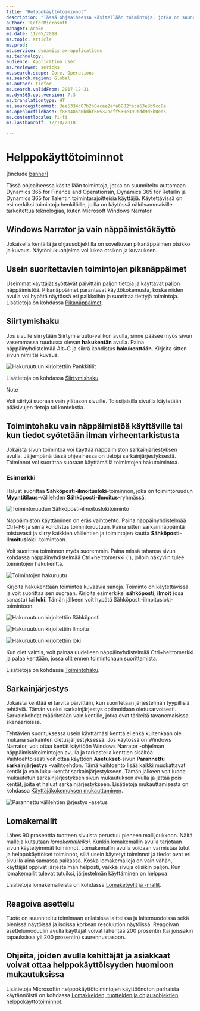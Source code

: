 ```yaml
---
title: "Helppokäyttötoiminnot"
description: "Tässä ohjeaiheessa käsitellään toimintoja, jotka on suunniteltu auttamaan Dynamics 365 for Finance and Operationsin, Dynamics 365 for Retailin ja Dynamics 365 for Talentin toimintarajoitteisia käyttäjiä."
author: TLeforMicrosoft
manager: AnnBe
ms.date: 11/05/2018
ms.topic: article
ms.prod: 
ms.service: dynamics-ax-applications
ms.technology: 
audience: Application User
ms.reviewer: sericks
ms.search.scope: Core, Operations
ms.search.region: Global
ms.author: tlefor
ms.search.validFrom: 2017-12-31
ms.dyn365.ops.version: 7.3
ms.translationtype: HT
ms.sourcegitcommit: 3ee5334c87b2b0acae2afa6882feca63e3b9cc8e
ms.openlocfilehash: f88b485b0bdbf66532adff530e399bdd9d5b0ed5
ms.contentlocale: fi-fi
ms.lasthandoff: 12/18/2018

---
```


# <a name="accessibility-features"></a>Helppokäyttötoiminnot

[!include [banner](../includes/banner.md)]

Tässä ohjeaiheessa käsitellään toimintoja, jotka on suunniteltu auttamaan Dynamics 365 for Finance and Operationsin, Dynamics 365 for Retailin ja Dynamics 365 for Talentin toimintarajoitteisia käyttäjiä. Käytettävissä on esimerkiksi toimintoja henkilöille, joilla on käytössä näkövammaisille tarkoitettua teknologiaa, kuten Microsoft Windows Narrator.

## <a name="windows-narrator-and-keyboard-only-access"></a>Windows Narrator ja vain näppäimistökäyttö

Jokaisella kentällä ja ohjausobjektilla on soveltuvan pikanäppäimen otsikko ja kuvaus. Näytönlukuohjelma voi lukea otsikon ja kuvauksen.

## <a name="shortcuts-for-the-most-frequently-performed-actions"></a>Usein suoritettavien toimintojen pikanäppäimet

Useimmat käyttäjät syöttävät päivittäin paljon tietoja ja käyttävät paljon näppäimistöä. Pikanäppäimet parantavat käyttökokemusta, koska niiden avulla voi hypätä näytössä eri paikkoihin ja suorittaa tiettyjä toimintoja. Lisätietoja on kohdassa [Pikanäppäimet](shortcut-keys.md).

## <a name="navigation-search"></a>Siirtymishaku

Jos sivulle siirrytään Siirtymisruutu-valikon avulla, sinne pääsee myös sivun vasemmassa ruudussa olevan **hakukentän** avulla. Paina näppäinyhdistelmää Alt+G ja siirrä kohdistus **hakukenttään**. Kirjoita sitten sivun nimi tai kuvaus.

![Hakuruutuun kirjoitettiin Pankkitilit](media/6d08b0be32808221023e2aa92d69fd70.png "Hakuruutuun kirjoitettiin Pankkitilit")

Lisätietoja on kohdassa [Siirtymishaku](navigation-search.md).

> [!NOTE]
> Voit siirtyä suoraan vain ylätason sivuille. Toissijaisilla sivuilla käytetään pääsivujen tietoja tai kontekstia.

## <a name="action-search-for-keyboard-only-users-or-for-heads-down-data-entry"></a>Toimintohaku vain näppäimistöä käyttäville tai kun tiedot syötetään ilman virheentarkistusta

Jokaista sivun toimintoa voi käyttää näppäimistön sarkainjärjestyksen avulla. Jäljempänä tässä ohjeaihessa on tietoja sarkainjärjestyksestä. Toiminnot voi suorittaa suoraan käyttämällä toimintojen hakutoimintoa.

### <a name="example"></a>Esimerkki

Haluat suorittaa **Sähköposti-ilmoitusloki**-toiminnon, joka on toimintoruudun **Myyntitilaus**-välilehden **Sähköposti-ilmoitus**-ryhmässä.

![Toimintoruudun Sähköposti-ilmoituslokitoiminto](media/f0d78399e7fafcd85ded1cd1e3d34f3c.jpg "Toimintoruudun Sähköposti-ilmoituslokitoiminto")

Näppäimistön käyttäminen on eräs vaihtoehto. Paina näppäinyhdistelmää Ctrl+F6 ja siirrä kohdistus toimintoruutuun. Paina sitten sarkainnäppäintä toistuvasti ja siirry kaikkien välilehtien ja toimintojen kautta **Sähköposti-ilmoitusloki** -toimintoon.

Voit suorittaa toiminnon myös suoremmin. Paina missä tahansa sivun kohdassa näppäinyhdistelmää Ctrl+heittomerkki ('), jolloin näkyviin tulee toimintojen hakukenttä.

![Toimintojen hakuruutu](media/80f7e8c5ac412fdf2c8a12f7728f135a.jpg "Toimintojen hakuruutu")

Kirjoita hakukenttään toimintoa kuvaavia sanoja. Toiminto on käytettävissä ja voit suorittaa sen suoraan. Kirjoita esimerkiksi **sähköposti**, **ilmoit** (osa sanasta) tai **loki**. Tämän jälkeen voit hypätä Sähköposti-ilmoitusloki-toimintoon.

![Hakuruutuun kirjoitettiin Sähköposti](media/image4.png "Hakuruutuun kirjoitettiin Sähköposti")

![Hakuruutuun kirjoitettiin Ilmoitu](media/image5.png "Hakuruutuun kirjoitettiin Ilmoitu")

![Hakuruutuun kirjoitettiin loki](media/image6.png "Hakuruutuun kirjoitettiin loki")

Kun olet valmis, voit painaa uudelleen näppäinyhdistelmää Ctrl+heittomerkki ja palaa kenttään, jossa olit ennen toimintohaun suorittamista.

Lisätietoja on kohdassa [Toimintohaku](action-search.md).

## <a name="tab-sequence"></a>Sarkainjärjestys

Jokaista kenttää ei tarvita päivittäin, kun suoritetaan järjestelmän tyypillisiä tehtäviä. Tämän vuoksi sarkainjärjestys optimoidaan oletusarvoisesti. Sarkainkohdat määritetään vain kentille, jotka ovat tärkeitä tavanomaisissa skenaarioissa.

Tehtävien suorituksessa usein käyttämäsi kenttä ei ehkä kuitenkaan ole mukana sarkainten oletusjärjestyksessä. Jos käytössä on Windows Narrator, voit ottaa kentät käyttöön Windows Narrator -ohjelman näppäimistötoimintojen avulla ja tarkastella kenttien sisältöä. Vaihtoehtoisesti voit ottaa käyttöön **Asetukset**-sivun **Parannettu sarkainjärjestys** -vaihtoehdon. Tämä vaihtoehto lisää kaikki muokattavat kentät ja vain luku -kentät sarkainjärjestykseen. Tämän jälkeen voit luoda mukautetun sarkainjärjestyksen sivun mukautuksen avulla ja jättää pois kentät, joita et haluat sarkainjärjestykseen. Lisätietoja mukauttamisesta on kohdassa [Käyttäjäkokemuksen mukauttaminen](personalize-user-experience.md).

![Parannettu välilehtien järjestys -asetus](media/8c0f12bbb3f26032997ef0ba95d89b6a.png "Parannettu välilehtien järjestys -asetus")

## <a name="form-patterns"></a>Lomakemallit

Lähes 90 prosenttia tuotteen sivuista perustuu pieneen mallijoukkoon. Näitä malleja kutsutaan *lomakemalleiksi*. Kunkin lomakemallin avulla tarjotaan sivun käytetyimmät toiminnot. Lomakemallin avulla voidaan varmistaa tutut ja helppokäyttöiset toiminnot, sillä usein käytetyt toiminnot ja tiedot ovat eri sivuilla aina samassa paikassa. Koska lomakemalleja on vain vähän, käyttäjät oppivat järjestelmän helposti, vaikka sivuja olisikin paljon. Kun lomakemallit tulevat tutuiksi, järjestelmän käyttäminen on helppoa.

Lisätietoja lomakemalleista on kohdassa [Lomaketyylit ja -mallit](../../dev-itpro/user-interface/form-styles-patterns.md).

## <a name="responsive-layout"></a>Reagoiva asettelu

Tuote on suunniteltu toimimaan erilaisissa laitteissa ja laitemuodoissa sekä pienissä näytöissä ja isoissa korkean resoluution näytöissä. Reagoivan asettelumoduulin avulla käyttäjät voivat lähentää 200 prosentin (tai joissakin tapauksissa yli 200 prosentin) suurennustasoon.

## <a name="guidance-to-help-developers-and-customers-incorporate-accessible-thinking-in-their-customizations"></a>Ohjeita, joiden avulla kehittäjät ja asiakkaat voivat ottaa helppokäyttöisyyden huomioon mukautuksissa

Lisätietoja Microsoftin helppokäyttötoimintojen käyttöönoton parhaista käytännöistä on kohdassa [Lomakkeiden, tuotteiden ja ohjausobjektien helppokäyttötoiminnot](../../dev-itpro/user-interface/enable-accessibility.md).


